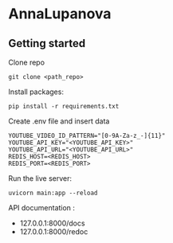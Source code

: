 # AnnaLupanova



## Getting started
Clone repo
```
git clone <path_repo>
```

Install packages:
```
pip install -r requirements.txt
```

Create .env file and insert data
```
YOUTUBE_VIDEO_ID_PATTERN="[0-9A-Za-z_-]{11}"
YOUTUBE_API_KEY="<YOUTUBE_API_KEY>"
YOUTUBE_API_URL="<YOUTUBE_API_URL>"
REDIS_HOST=<REDIS_HOST>
REDIS_PORT=<REDIS_PORT>

```

Run the live server:
```
uvicorn main:app --reload
```

API documentation :
- 127.0.0.1:8000/docs
- 127.0.0.1:8000/redoc

